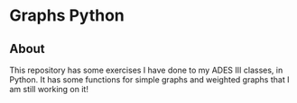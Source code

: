 # Graphs Python
## About
This repository has some exercises I have done to my ADES III classes, in Python. It has some functions for simple graphs and weighted graphs that I am still working on it!
